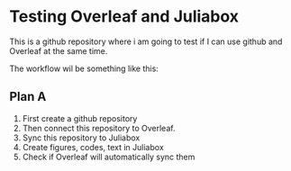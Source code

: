 # Testing Overleaf and Juliabox

This is a github repository where i am going to test if I can use github and Overleaf at the same time.

The workflow wil be something like this:

## Plan A

1. First create a github repository
2. Then connect this repository to Overleaf.
3. Sync this repository to Juliabox
4. Create figures, codes, text in Juliabox
5. Check if Overleaf will automatically sync them
